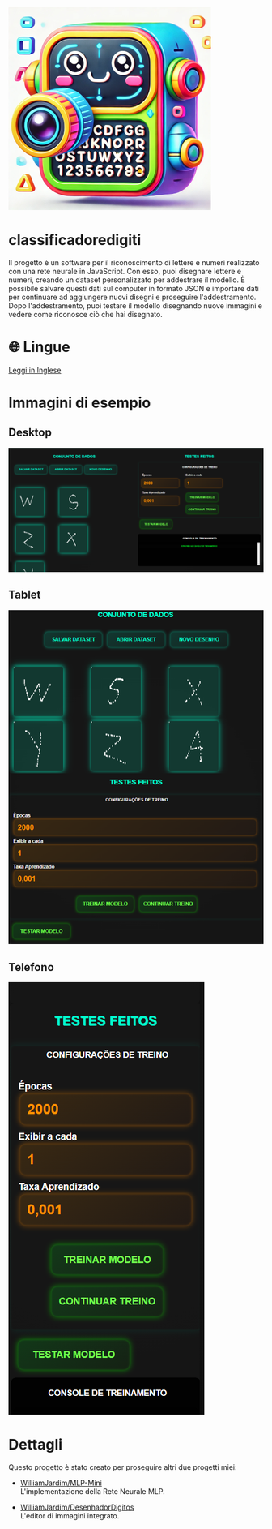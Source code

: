 ![Icona](./imagens/icone-400x400.png)

# classificadoredigiti
Il progetto è un software per il riconoscimento di lettere e numeri realizzato con una rete neurale in JavaScript. Con esso, puoi disegnare lettere e numeri, creando un dataset personalizzato per addestrare il modello. È possibile salvare questi dati sul computer in formato JSON e importare dati per continuare ad aggiungere nuovi disegni e proseguire l'addestramento. Dopo l'addestramento, puoi testare il modello disegnando nuove immagini e vedere come riconosce ciò che hai disegnato.

# 🌐 Lingue
[Leggi in Inglese](./README-en.md)

# Immagini di esempio
## Desktop
![Desktop](./imagens/demo-desktop.png)

## Tablet
![Tablet](./imagens/demo-tablet.png)

## Telefono
![Telefono](./imagens/demo-phone.png)

# Dettagli
Questo progetto è stato creato per proseguire altri due progetti miei:

- [WilliamJardim/MLP-Mini](https://github.com/WilliamJardim/MLP-mini)  
  L'implementazione della Rete Neurale MLP.

- [WilliamJardim/DesenhadorDigitos](https://github.com/WilliamJardim/desenhadordigitos)  
  L'editor di immagini integrato.